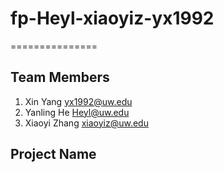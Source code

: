 # fp-Heyl-xiaoyiz-yx1992
===============

## Team Members

1. Xin Yang yx1992@uw.edu
2. Yanling He Heyl@uw.edu
3. Xiaoyi Zhang xiaoyiz@uw.edu

## Project Name